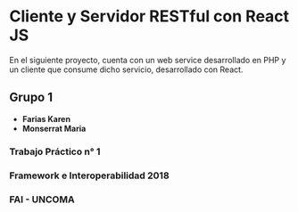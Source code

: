 # Cliente y Servidor RESTful con React JS
En el siguiente proyecto, cuenta con un web service desarrollado en PHP y un cliente que consume dicho servicio, desarrollado con React.


## Grupo 1
* **Farias Karen**
* **Monserrat Maria**

### Trabajo Práctico n° 1

### Framework e Interoperabilidad 2018
### FAI - UNCOMA

